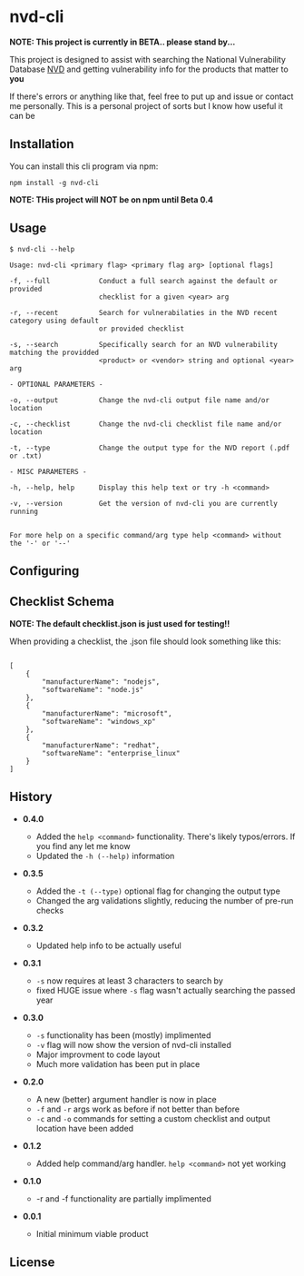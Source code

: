 # nvd-cli

**NOTE: This project is currently in BETA.. please stand by...**

This project is designed to assist with searching the National Vulnerability Database 
[NVD](https://nvd.nist.gov/) and getting vulnerability info for the products that matter to **you**

If there's errors or anything like that, feel free to put up and issue or contact me personally.
This is a personal project of sorts but I know how useful it can be


## Installation

You can install this cli program via npm:

```
npm install -g nvd-cli
```

**NOTE: THis project will NOT be on npm until Beta 0.4**

## Usage

```
$ nvd-cli --help

Usage: nvd-cli <primary flag> <primary flag arg> [optional flags]

-f, --full            Conduct a full search against the default or provided 
                      checklist for a given <year> arg

-r, --recent          Search for vulnerabilaties in the NVD recent category using default 
                      or provided checklist

-s, --search          Specifically search for an NVD vulnerability matching the providded 
                      <product> or <vendor> string and optional <year> arg

- OPTIONAL PARAMETERS -

-o, --output          Change the nvd-cli output file name and/or location

-c, --checklist       Change the nvd-cli checklist file name and/or location

-t, --type            Change the output type for the NVD report (.pdf or .txt)

- MISC PARAMETERS -

-h, --help, help      Display this help text or try -h <command>

-v, --version         Get the version of nvd-cli you are currently running


For more help on a specific command/arg type help <command> without the '-' or '--'

```

## Configuring

## Checklist Schema

**NOTE: The default checklist.json is just used for testing!!**

When providing a checklist, the .json file should look something like this:

```

[
    {
        "manufacturerName": "nodejs",
        "softwareName": "node.js"
    },
    {
        "manufacturerName": "microsoft",
        "softwareName": "windows_xp"
    },
    {
        "manufacturerName": "redhat",
        "softwareName": "enterprise_linux"
    }
]

```

## History

- **0.4.0**
    - Added the `help <command>` functionality. There's likely typos/errors. If you find any let me know
    - Updated the `-h (--help)` information


- **0.3.5**
    - Added the `-t (--type)` optional flag for changing the output type
    - Changed the arg validations slightly, reducing the number of pre-run checks

- **0.3.2**
    - Updated help info to be actually useful

- **0.3.1**
    - `-s` now requires at least 3 characters to search by
    - fixed HUGE issue where `-s` flag wasn't actually searching the passed year

- **0.3.0**
    - `-s` functionality has been (mostly) implimented
    - `-v` flag will now show the version of nvd-cli installed
    - Major improvment to code layout
    - Much more validation has been put in place

- **0.2.0**
    - A new (better) argument handler is now in place
    - `-f` and `-r` args work as before if not better than before
    - `-c` and `-o` commands for setting a custom checklist and output location have been added

- **0.1.2**
    - Added help command/arg handler.  `help <command>` not yet working


- **0.1.0**
    - -r and -f functionality are partially implimented


- **0.0.1**
    - Initial minimum viable product


## License
